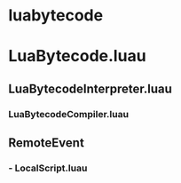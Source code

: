 # luabytecode

# LuaBytecode.luau

## LuaBytecodeInterpreter.luau

### LuaBytecodeCompiler.luau

## RemoteEvent

### \- LocalScript.luau

